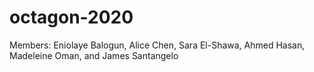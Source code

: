 # octagon-2020

Members: 
Eniolaye Balogun, Alice Chen, Sara El-Shawa, Ahmed Hasan, Madeleine Oman, and James Santangelo
